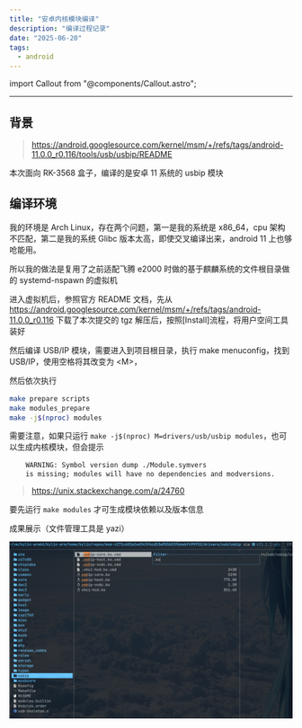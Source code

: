 ```yaml
---
title: "安卓内核模块编译"
description: "编译过程记录"
date: "2025-06-20"
tags:
  - android
---
```


import Callout from "@components/Callout.astro";

---

## 背景

> https://android.googlesource.com/kernel/msm/+/refs/tags/android-11.0.0_r0.116/tools/usb/usbip/README

本次面向 RK-3568 盒子，编译的是安卓 11 系统的 usbip 模块

## 编译环境

我的环境是 Arch Linux，存在两个问题，第一是我的系统是 x86_64，cpu 架构不匹配，第二是我的系统 Glibc 版本太高，即使交叉编译出来，android 11 上也够呛能用。

所以我的做法是复用了之前适配飞腾 e2000 时做的基于麒麟系统的文件根目录做的 systemd-nspawn 的虚拟机

进入虚拟机后，参照官方 README 文档，先从 https://android.googlesource.com/kernel/msm/+/refs/tags/android-11.0.0_r0.116 下载了本次提交的 tgz 解压后，按照[Install]流程，将用户空间工具装好

然后编译 USB/IP 模块，需要进入到项目根目录，执行 make menuconfig，找到 USB/IP，使用空格将其改变为 \<M\>，

然后依次执行

```bash
make prepare scripts
make modules_prepare
make -j$(nproc) modules
```


需要注意，如果只运行 `make -j$(nproc) M=drivers/usb/usbip modules`，也可以生成内核模块，但会提示
```
    WARNING: Symbol version dump ./Module.symvers
    is missing; modules will have no dependencies and modversions.
```
> https://unix.stackexchange.com/a/24760

要先运行 `make modules` 才可生成模块依赖以及版本信息

成果展示（文件管理工具是 yazi）

![image](./screenshot.png)
